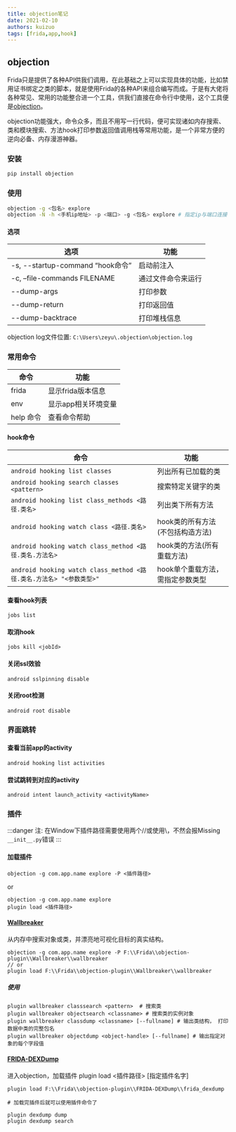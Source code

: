 ```yaml
---
title: objection笔记
date: 2021-02-10
authors: kuizuo
tags: [frida,app,hook]
---
```


## objection

Frida只是提供了各种API供我们调用，在此基础之上可以实现具体的功能，比如禁用证书绑定之类的脚本，就是使用Frida的各种API来组合编写而成。于是有大佬将各种常见、常用的功能整合进一个工具，供我们直接在命令行中使用，这个工具便是[objection](https://github.com/sensepost/objection)。

objection功能强大，命令众多，而且不用写一行代码，便可实现诸如内存搜索、类和模块搜索、方法hook打印参数返回值调用栈等常用功能，是一个非常方便的逆向必备、内存漫游神器。

### 安装

```sh
pip install objection
```

### 使用

```sh
objection -g <包名> explore
objection -N -h <手机ip地址> -p <端口> -g <包名> explore # 指定ip与端口连接
```

#### 选项

| 选项                             | 功能               |
| -------------------------------- | ------------------ |
| -s, --startup-command “hook命令” | 启动前注入         |
| -c, –file-commands FILENAME      | 通过文件命令来运行 |
| --dump-args                      | 打印参数           |
| --dump-return                    | 打印返回值         |
| --dump-backtrace                 | 打印堆栈信息       |


objection log文件位置: `C:\Users\zeyu\.objection\objection.log`

### 常用命令

| 命令      | 功能                |
| --------- | ------------------- |
| frida     | 显示frida版本信息   |
| env       | 显示app相关环境变量 |
| help 命令 | 查看命令帮助        |

#### hook命令

| 命令                                                         | 功能                             |
| ------------------------------------------------------------ | -------------------------------- |
| `android hooking list classes`                               | 列出所有已加载的类               |
| `android hooking search classes <pattern>`                   | 搜索特定关键字的类               |
| `android hooking list class_methods <路径.类名>`             | 列出类下所有方法                 |
| `android hooking watch class <路径.类名>`                    | hook类的所有方法(不包括构造方法) |
| `android hooking watch class_method <路径.类名.方法名>`      | hook类的方法(所有重载方法)       |
| `android hooking watch class_method <路径.类名.方法名> "<参数类型>"` | hook单个重载方法，需指定参数类型 |

#### 查看hook列表

```
jobs list
```

#### 取消hook

```
jobs kill <jobId>
```

#### 关闭ssl效验

```
android sslpinning disable
```

#### 关闭root检测

```
android root disable
```

### 界面跳转

#### 查看当前app的activity

```
android hooking list activities
```

#### 尝试跳转到对应的activity

```
android intent launch_activity <activityName>
```

### 插件

:::danger
注: 在Window下插件路径需要使用两个//或使用\，不然会报Missing `__init__.py`错误
:::

#### 加载插件

```
objection -g com.app.name explore -P <插件路径>
```

or

```
objection -g com.app.name explore
plugin load <插件路径>
```

#### [Wallbreaker](https://github.com/hluwa/Wallbreaker)

从内存中搜索对象或类，并漂亮地可视化目标的真实结构。

```
objection -g com.app.name explore -P F:\\Frida\\objection-plugin\\Wallbreaker\\wallbreaker
// or
plugin load F:\\Frida\\objection-plugin\\Wallbreaker\\wallbreaker
```

##### 使用

```
plugin wallbreaker classsearch <pattern>  # 搜索类
plugin wallbreaker objectsearch <classname> # 搜索类的实例对象
plugin wallbreaker classdump <classname> [--fullname] # 输出类结构， 打印数据中类的完整包名
plugin wallbreaker objectdump <object-handle> [--fullname] # 输出指定对象的每个字段值

```

#### [FRIDA-DEXDump](https://github.com/hluwa/FRIDA-DEXDump)

进入objection，加载插件 plugin load <插件路径> [指定插件名字]

```
plugin load F:\\Frida\\objection-plugin\\FRIDA-DEXDump\\frida_dexdump 

# 加载完插件后就可以使用插件命令了

plugin dexdump dump
plugin dexdump search
```